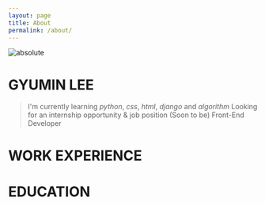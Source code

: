 ```yaml
---
layout: page
title: About
permalink: /about/
---
```


<img data-action="zoom" src='{{ "/public/95226714.jpg" | relative_url }}' alt='absolute'>

GYUMIN LEE
===
> I'm currently learning *python*, *css*, *html*, *django* and *algorithm* 
> Looking for an internship opportunity & job position
> (Soon to be) Front-End Developer

WORK EXPERIENCE
====

EDUCATION
====








